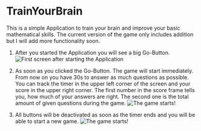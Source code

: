 # TrainYourBrain

This is a simple Application to train your brain and improve your basic mathematical skills. The current version of the game only includes addition but I will add more functionality soon.

1. After you started the Application you will see a big Go-Button.
![First screen after starting the Application](https://i.ibb.co/dJY4DCp/Main-Screen.png)

2. As soon as you clicked the Go-Button. The game will start immediately. From now on you have 30s to answer as much questions as possible. 
You can track the timer in the upper left corner of the screen and your score in the upper right corner. The first number in the score frame tells you, how much of your answers are right.
The second one is the total amount of given questions during the game.
![The game starts!](https://i.ibb.co/t4g1PqH/during-The-Game.png)

3. All buttons will be deactivated as soon as the timer ends and you will be able to start a new game.
![The game starts!](https://i.ibb.co/LgZ6TDk/end-Of-The-Game.png)
